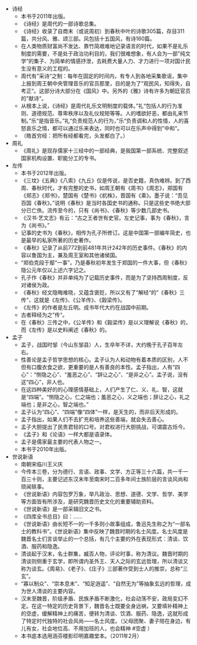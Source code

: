 - 诗经
	- 本书于2011年出版。
	- 《诗经》是周代的一部诗歌总集。
	- 《诗经》收录了自商末（或说周初）到春秋中叶的诗歌305篇，存目311篇，共分风、雅、颂三部。风包括十五国风，有诗160篇。
	- 在人类物质财富尚不发达、靠竹简艰难地记录语言的时代，如果不是礼乐制度的需要，不是处于政治功利目的，我们很难想象，有人会为一部”纯文学“的集子、为简单的情感抒泄，去耗费大量人力、才力进行一项对国计民生没有意义的工程的。
	- 周代有”采诗“之制：每年在固定的时间内，有专人到各地采集歌谣，集中上报到周王朝中央管理音乐的官员那里，目的是为了”观民风，知得失，自考正“。这部分诗大部分在《国风》中。另外的《雅》诗有许多为朝廷官员的”献诗“。
	- 从根本上说，《诗经》是周代礼乐文明制度的载体。”礼“包括人的行为准则、道德规范、尊卑秩序以及礼仪规矩等等。人的嗜欲好恶，都由礼来节制。”乐“是指音乐。”礼“负责规范人的行为，”乐“负责调和人的性情，人的喜怒哀乐之情，都可以通过乐来表达，同时也可以在乐声中得到”中和“。
	- （皓首穷经：把所有经都看完，头发都白了。）
- 周礼
	- 《周礼》是现存儒家十三经中的一部经典，是我国第一部系统、完整叙述国家机构设置、职能分工的专书。
- 左传
	- 本书于2012年出版。
	- 《三坟》《五典》《八索》《九丘》仅是传说，是否史籍，真伪难辨。到了西周、春秋时代，才有完整的史书，如周王朝有《周书》《周志》，郑国有《郑志》《郑书》，楚国有《楚书》《杌株》，晋国有《乘》。墨子说：“吾见百国《春秋》。”说明《春秋》是当时各国史书的通称。只是这些史书绝大部分已亡佚。流传至今的，只有《尚书》、《春秋》等少数几部史书。
	- 《汉书·艺文志》有云：“古之王者世有史官。左史记事，事为《春秋》，言为《尚书》。”
	- 记事的史书为《春秋》，相传为孔子所修订。这是中国第一部编年简史，也是最早的私家所著的历史著作。
	- 《春秋》记录了从前772到前481年共计242年的历史事件。《春秋》的内容以鲁国为主，兼及周王室和其他诸侯国。
	- “郑伯克段于鄢“一事”，乃是春秋初年发生于郑国的一件大事，但《春秋》隐公元年仅以上述六字记之。
	- 孔子作《春秋》并非单纯为了记载历史事件，而是为了坚持西周制度，反对诸侯为政。
	- 《春秋》经文隐晦难晓，又蕴含褒贬，所以又有了”解经“的”《春秋》三传“，这就是《左传》、《公羊传》、《榖梁传》。
	- 《左传》的作者是左丘明。成书年代大约在战国中前期。
	- 古者释经为之”传“。
	- 在《春秋》三传之中，《公羊传》和《榖梁传》是以义理解说《春秋》的，而《左传》是以史料阐述《春秋》的。
- 孟子
	- 孟子，战国时邹（今山东邹县）人，生卒年不详，大约晚于孔子百年左右。
	- 性善论是孟子哲学思想的核心。孟子认为人和动物有着本质的区别，人不但有口腹衣食之欲，更重要的是人有善良的本性。孟子指出，人有“四心”：“恻隐之心”、“羞恶之心”、“辞让之心”、“是非之心”。孟子说，没有这“四心”，非人也。
	- 在这四种美好的的心理感情基础上，人们产生了仁、义、礼、智，这就是“四端”。“恻隐之心，仁之端也；羞恶之心，义之端也；辞让之心，礼之端也；是非之心，智之端也。”
	- 孟子认为“四心”、“四端”像“四体”一样，是天生的，而非后天形成的。
	- 孟子指出，如果人们不去扩充和培养这些善端，就会失去善心。
	- 孟子大胆提出了民贵君轻的口号。对君权进行大胆挑战，可谓震古烁今。
	- 《孟子》和《论语》一样大都是语录体。
	- 孟子是儒家最主要的代表人物之一。
	- 本书于2010年出版。
- 世说新语
	- 南朝宋临川王义庆
	- 今传本三卷，分为德行、言语、政事、文学、方正等三十六篇，共一千一百三十则，主要记述东汉末年至南宋时二百多年间士族阶层的言谈风尚和琐闻轶事。
	- 《世说新语》内容包罗万象，举凡政治、思想、道德、文学、哲学、美学等方面皆有所涉及，是研究魏晋历史文化的重要辅助资料。
	- 《世说新语》是一部采辑旧文之书。
	- 《四库全书总目》曰：……
	- 《世说新语》由长短不一的一千多则小故事组成，鲁迅先生称之为“一部名士的教科书”。《世说新语》集中反映了魏晋时期的名士风度。名士风度是魏晋名士们言谈举止的一个总括，有几个主要的外在表现形式：清谈、饮酒、服药和隐逸。
	- 清谈起于汉末，名士群集，臧否人物，评论时事，称为清议。魏晋时期的清谈则侧重于玄学，即所谓内圣外王、天人之际的玄远哲理，所以清谈又称为谈玄。《周易》、《老子》、《庄子》三部著作受到士人的推崇，总称“三玄”。
	- “寡以制众”、“崇本息末”、“知足逍遥”、“自然无为”等抽象玄远的哲理，成为世人清谈的主要内容。
	- 汉末至魏晋，阶级矛盾、民族矛盾不断激化，社会动荡不安，政局变幻不定。在这一特定的历史背景下，魏晋名士既要全身远祸，又要填补精神上的空虚，缓解精神上的痛苦，便转为清谈、饮酒、服药、隐逸，这就形成了特定时代独特的社会风尚——名士风度。（父母团聚、妻子陪在身边，有儿有女，社会地位高、不用加班的人，也会精神 #空虚 ）
	- 本书底本选用涵芬楼影印明嘉趣堂本。（2011年2月）